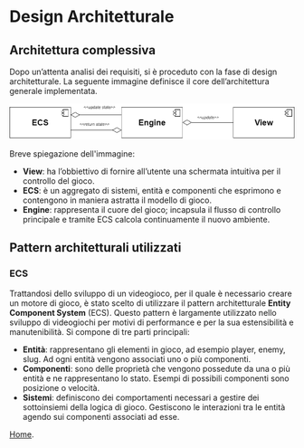 # Design Architetturale
## Architettura complessiva
Dopo un’attenta analisi dei requisiti, si è proceduto con la fase di design architetturale. La seguente immagine definisce il core dell’architettura generale implementata.

![Architettura di Sistema.](../img/ArchitetturaPPS.png)

Breve spiegazione dell'immagine:
* **View**: ha l’obbiettivo di fornire all’utente una schermata intuitiva per il controllo del gioco.
* **ECS**: è un aggregato di sistemi, entità e componenti che esprimono e contengono in maniera astratta il modello di gioco.
* **Engine**: rappresenta il cuore del gioco; incapsula il flusso di controllo principale e tramite ECS calcola continuamente il nuovo ambiente.

## Pattern architetturali utilizzati
###  ECS
Trattandosi dello sviluppo di un videogioco, per il quale è necessario creare un motore di gioco, è stato scelto di utilizzare il pattern architetturale **Entity Component System** (ECS). Questo pattern è largamente utilizzato nello sviluppo di videogiochi per motivi di performance e per la sua estensibilità e manutenibilità.
Si compone di tre parti principali:
* **Entità**: rappresentano gli elementi in gioco, ad esempio player, enemy, slug. Ad ogni entità vengono associati uno o più componenti.
* **Componenti**: sono delle proprietà che vengono possedute da una o più entità e ne rappresentano lo stato. Esempi di possibili componenti sono posizione o velocità.
* **Sistemi**: definiscono dei comportamenti necessari a gestire dei sottoinsiemi della logica di gioco. Gestiscono le interazioni tra le entità agendo sui componenti associati ad esse.



[Home](../index.md).
